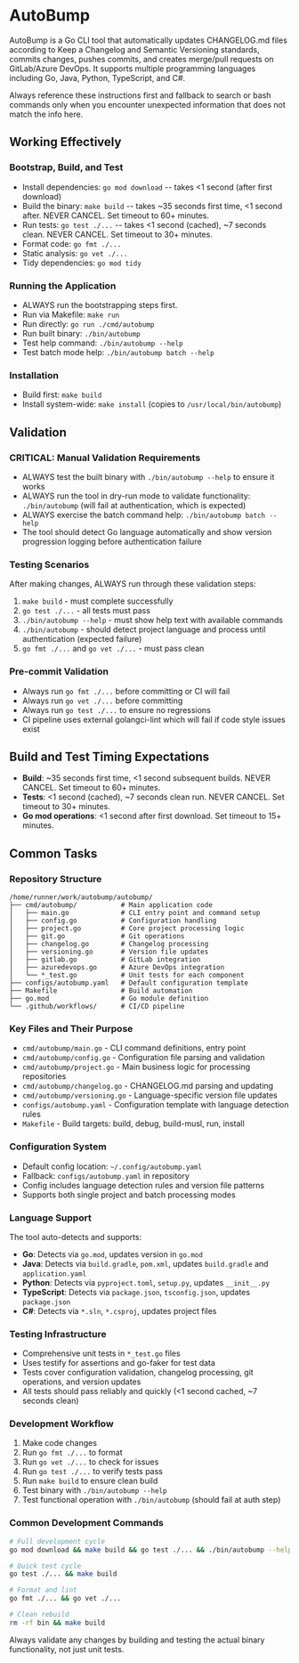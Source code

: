 # AutoBump

AutoBump is a Go CLI tool that automatically updates CHANGELOG.md files according to Keep a Changelog and Semantic Versioning standards, commits changes, pushes commits, and creates merge/pull requests on GitLab/Azure DevOps. It supports multiple programming languages including Go, Java, Python, TypeScript, and C#.

Always reference these instructions first and fallback to search or bash commands only when you encounter unexpected information that does not match the info here.

## Working Effectively

### Bootstrap, Build, and Test
- Install dependencies: `go mod download` -- takes <1 second (after first download)
- Build the binary: `make build` -- takes ~35 seconds first time, <1 second after. NEVER CANCEL. Set timeout to 60+ minutes.
- Run tests: `go test ./...` -- takes <1 second (cached), ~7 seconds clean. NEVER CANCEL. Set timeout to 30+ minutes.
- Format code: `go fmt ./...`
- Static analysis: `go vet ./...`
- Tidy dependencies: `go mod tidy`

### Running the Application
- ALWAYS run the bootstrapping steps first.
- Run via Makefile: `make run` 
- Run directly: `go run ./cmd/autobump`
- Run built binary: `./bin/autobump`
- Test help command: `./bin/autobump --help`
- Test batch mode help: `./bin/autobump batch --help`

### Installation
- Build first: `make build`
- Install system-wide: `make install` (copies to `/usr/local/bin/autobump`)

## Validation

### CRITICAL: Manual Validation Requirements
- ALWAYS test the built binary with `./bin/autobump --help` to ensure it works
- ALWAYS run the tool in dry-run mode to validate functionality: `./bin/autobump` (will fail at authentication, which is expected)
- ALWAYS exercise the batch command help: `./bin/autobump batch --help`
- The tool should detect Go language automatically and show version progression logging before authentication failure

### Testing Scenarios
After making changes, ALWAYS run through these validation steps:
1. `make build` - must complete successfully
2. `go test ./...` - all tests must pass
3. `./bin/autobump --help` - must show help text with available commands
4. `./bin/autobump` - should detect project language and process until authentication (expected failure)
5. `go fmt ./...` and `go vet ./...` - must pass clean

### Pre-commit Validation
- Always run `go fmt ./...` before committing or CI will fail
- Always run `go vet ./...` before committing 
- Always run `go test ./...` to ensure no regressions
- CI pipeline uses external golangci-lint which will fail if code style issues exist

## Build and Test Timing Expectations
- **Build**: ~35 seconds first time, <1 second subsequent builds. NEVER CANCEL. Set timeout to 60+ minutes.
- **Tests**: <1 second (cached), ~7 seconds clean run. NEVER CANCEL. Set timeout to 30+ minutes.
- **Go mod operations**: <1 second after first download. Set timeout to 15+ minutes.

## Common Tasks

### Repository Structure
```
/home/runner/work/autobump/autobump/
├── cmd/autobump/           # Main application code
│   ├── main.go             # CLI entry point and command setup
│   ├── config.go           # Configuration handling
│   ├── project.go          # Core project processing logic
│   ├── git.go              # Git operations
│   ├── changelog.go        # Changelog processing
│   ├── versioning.go       # Version file updates
│   ├── gitlab.go           # GitLab integration
│   ├── azuredevops.go      # Azure DevOps integration
│   └── *_test.go           # Unit tests for each component
├── configs/autobump.yaml   # Default configuration template
├── Makefile                # Build automation
├── go.mod                  # Go module definition
└── .github/workflows/      # CI/CD pipeline
```

### Key Files and Their Purpose
- `cmd/autobump/main.go` - CLI command definitions, entry point
- `cmd/autobump/config.go` - Configuration file parsing and validation
- `cmd/autobump/project.go` - Main business logic for processing repositories
- `cmd/autobump/changelog.go` - CHANGELOG.md parsing and updating
- `cmd/autobump/versioning.go` - Language-specific version file updates
- `configs/autobump.yaml` - Configuration template with language detection rules
- `Makefile` - Build targets: build, debug, build-musl, run, install

### Configuration System
- Default config location: `~/.config/autobump.yaml` 
- Fallback: `configs/autobump.yaml` in repository
- Config includes language detection rules and version file patterns
- Supports both single project and batch processing modes

### Language Support
The tool auto-detects and supports:
- **Go**: Detects via `go.mod`, updates version in `go.mod`
- **Java**: Detects via `build.gradle`, `pom.xml`, updates `build.gradle` and `application.yaml`
- **Python**: Detects via `pyproject.toml`, `setup.py`, updates `__init__.py`
- **TypeScript**: Detects via `package.json`, `tsconfig.json`, updates `package.json`
- **C#**: Detects via `*.sln`, `*.csproj`, updates project files

### Testing Infrastructure
- Comprehensive unit tests in `*_test.go` files
- Uses testify for assertions and go-faker for test data
- Tests cover configuration validation, changelog processing, git operations, and version updates
- All tests should pass reliably and quickly (<1 second cached, ~7 seconds clean)

### Development Workflow
1. Make code changes
2. Run `go fmt ./...` to format
3. Run `go vet ./...` to check for issues  
4. Run `go test ./...` to verify tests pass
5. Run `make build` to ensure clean build
6. Test binary with `./bin/autobump --help`
7. Test functional operation with `./bin/autobump` (should fail at auth step)

### Common Development Commands
```bash
# Full development cycle
go mod download && make build && go test ./... && ./bin/autobump --help

# Quick test cycle
go test ./... && make build

# Format and lint
go fmt ./... && go vet ./...

# Clean rebuild
rm -rf bin && make build
```

Always validate any changes by building and testing the actual binary functionality, not just unit tests.
